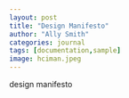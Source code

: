 ```yaml
---
layout: post
title: "Design Manifesto"
author: "Ally Smith"
categories: journal
tags: [documentation,sample]
image: hciman.jpeg
---
```


design manifesto